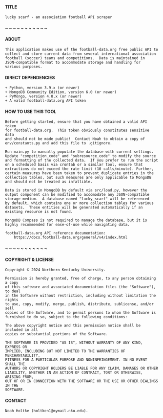 #### TITLE

    lucky scarf - an association football API scraper

#### ~ ~ ~ ~ ~ ~ ~ ~ ~ ~ ~

#### ABOUT
    This application makes use of the football-data.org free public API to
    collect and store current data from several international association
    football (soccer) teams and competitions.  Data is maintained in
    JSON-compatible format to accommodate storage and handling for
    various purposes.

#### DIRECT DEPENDENCIES
    + Python, version 3.9.x (or newer)
    + MongoDB Community Edition, version 6.0 (or newer)
    + PyMongo, version 4.8.x (or newer)
    + A valid football-data.org API token

#### HOW TO USE THIS TOOL
    Before getting started, ensure that you have obtained a valid API token
    for football-data.org.  This token obviously constitutes sensitive data
    and should not be made public!  Contact Noah to obtain a copy of 
    env/constants.py and add this file to .gitignore.

    Run main.py to manually populate the database with current settings.
    Update "competition_code" and "subresource_code" to modify the source
    and formatting of the collected data.  If you prefer to run the script
    on a scheduled basis via crontab or a similar tool, ensure that
    extractions do not exceed the rate limit (10 calls/minute). Further,
    certain measures have been taken to prevent duplicate entries in the
    collection tables, but such measures are only applicable to MongoDB
    and should not be treated as infallible.

    Data is stored in MongoDB by default via src/load.py, however the
    output component can be modified to accomodate any JSON-compatible
    storage medium.  A database named "lucky_scarf" will be referenced
    by default, which contains one or more collection tables for various
    datasets.  These entities will be generated automatically if an
    existing resource is not found.

    MongoDB Compass is not required to manage the database, but it is
    highly recommended for ease-of-use while navigating data.

    football-data.org API reference documentation:
        https://docs.football-data.org/general/v4/index.html

#### ~ ~ ~ ~ ~ ~ ~ ~ ~ ~ ~

#### COPYRIGHT & LICENSE
    Copyright © 2024 Northern Kentucky University.
    
    Permission is hereby granted, free of charge, to any person obtaining a copy
    of this software and associated documentation files (the "Software"), to deal
    in the Software without restriction, including without limitation the rights
    to use, copy, modify, merge, publish, distribute, sublicense, and/or sell
    copies of the Software, and to permit persons to whom the Software is
    furnished to do so, subject to the following conditions:
    
    The above copyright notice and this permission notice shall be included in all
    copies or substantial portions of the Software.
    
    THE SOFTWARE IS PROVIDED "AS IS", WITHOUT WARRANTY OF ANY KIND, EXPRESS OR
    IMPLIED, INCLUDING BUT NOT LIMITED TO THE WARRANTIES OF MERCHANTABILITY,
    FITNESS FOR A PARTICULAR PURPOSE AND NONINFRINGEMENT. IN NO EVENT SHALL THE
    AUTHORS OR COPYRIGHT HOLDERS BE LIABLE FOR ANY CLAIM, DAMAGES OR OTHER
    LIABILITY, WHETHER IN AN ACTION OF CONTRACT, TORT OR OTHERWISE, ARISING FROM,
    OUT OF OR IN CONNECTION WITH THE SOFTWARE OR THE USE OR OTHER DEALINGS IN THE
    SOFTWARE.

#### CONTACT
    Noah Holtke (holtken1@mymail.nku.edu).
    
